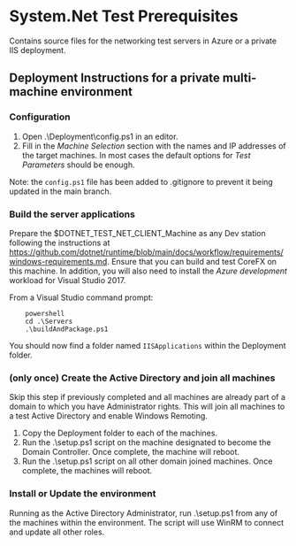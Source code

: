 # System.Net Test Prerequisites
Contains source files for the networking test servers in Azure or a private IIS deployment.

## Deployment Instructions for a private multi-machine environment

### Configuration

1. Open .\Deployment\config.ps1 in an editor.
2. Fill in the _Machine Selection_ section with the names and IP addresses of the target machines. In most cases the default options for _Test Parameters_ should be enough.

Note: the `config.ps1` file has been added to .gitignore to prevent it being updated in the main branch.

### Build the server applications

Prepare the $DOTNET_TEST_NET_CLIENT_Machine as any Dev station following the instructions at https://github.com/dotnet/runtime/blob/main/docs/workflow/requirements/windows-requirements.md. Ensure that you can build and test CoreFX on this machine.
In addition, you will also need to install the _Azure development_ workload for Visual Studio 2017.

From a Visual Studio command prompt:

```
    powershell
    cd .\Servers
    .\buildAndPackage.ps1
```

You should now find a folder named `IISApplications` within the Deployment folder.

### (only once) Create the Active Directory and join all machines

Skip this step if previously completed and all machines are already part of a domain to which you have Administrator rights.
This will join all machines to a test Active Directory and enable Windows Remoting.

1. Copy the Deployment folder to each of the machines.
2. Run the .\setup.ps1 script on the machine designated to become the Domain Controller. Once complete, the machine will reboot.
3. Run the .\setup.ps1 script on all other domain joined machines. Once complete, the machines will reboot.

### Install or Update the environment

Running as the Active Directory Administrator, run .\setup.ps1 from any of the machines within the environment.
The script will use WinRM to connect and update all other roles.
